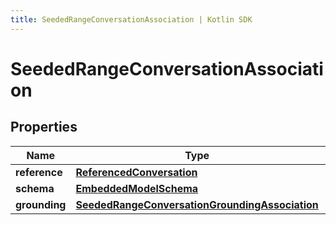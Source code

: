 ```yaml
---
title: SeededRangeConversationAssociation | Kotlin SDK
---
```




# SeededRangeConversationAssociation

## Properties
Name | Type | Description | Notes
------------ | ------------- | ------------- | -------------
**reference** | [**ReferencedConversation**](ReferencedConversation) |  | 
**schema** | [**EmbeddedModelSchema**](EmbeddedModelSchema) |  |  [optional]
**grounding** | [**SeededRangeConversationGroundingAssociation**](SeededRangeConversationGroundingAssociation) |  |  [optional]




